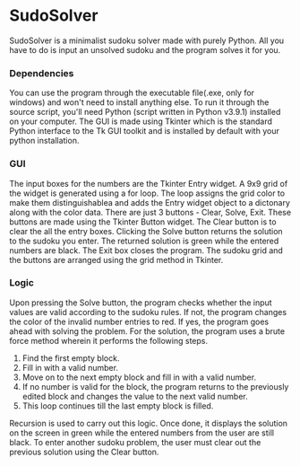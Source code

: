 # SudoSolver
SudoSolver is a minimalist sudoku solver made with purely Python. All you have to do is input an unsolved sudoku and the program solves it for you.
### Dependencies
You can use the program through the executable file(.exe, only for windows) and won't need to install anything else.
To run it through the source script, you'll need Python (script written in Python v3.9.1) installed on your computer. The GUI is made using Tkinter which is the standard Python interface to the Tk GUI toolkit and is installed by default with your python installation.
### GUI
The input boxes for the numbers are the Tkinter Entry widget. A 9x9 grid of the widget is generated using a for loop. The loop assigns the grid color to make them distinguishablea and adds the Entry widget object to a dictonary along with the color data.
There are just 3 buttons - Clear, Solve, Exit. These buttons are made using the Tkinter Button widget.
The Clear button is to clear the all the entry boxes. Clicking the Solve button returns the solution to the sudoku you enter. The returned solution is green while the entered numbers are black. The Exit box closes the program.
The sudoku grid and the buttons are arranged using the grid method in Tkinter.
### Logic
Upon pressing the Solve button, the program checks whether the input values are valid according to the sudoku rules. If not, the program changes the color of the invalid number entries to red. If yes, the program goes ahead with solving the problem.
For the solution, the program uses a brute force method wherein it performs the following steps. 
  1. Find the first empty block.
  2. Fill in with a valid number.
  3. Move on to the next empty block and fill in with a valid number.
  4. If no number is valid for the block, the program returns to the previously edited block and changes the value to the next valid number.
  5. This loop continues till the last empty block is filled.

Recursion is used to carry out this logic.
Once done, it displays the solution on the screen in green while the entered numbers from the user are still black.
To enter another sudoku problem, the user must clear out the previous solution using the Clear button.
